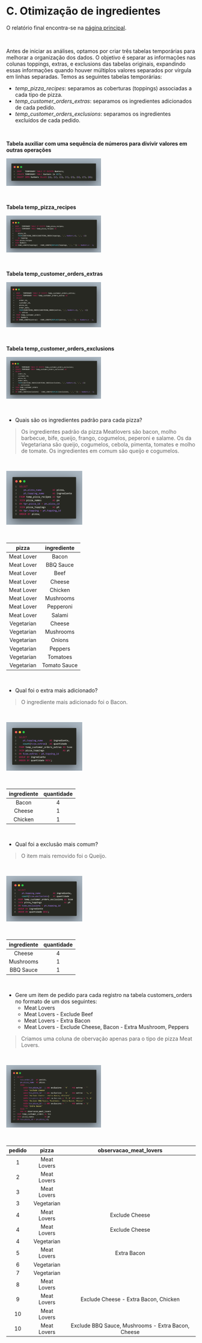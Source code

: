 # C. Otimização de ingredientes

O relatório final encontra-se na [página principal](https://github.com/claudiaanjos/projetos-analise-dados/tree/main/projetos/projeto06).

&nbsp;

Antes de iniciar as análises, optamos por criar três tabelas temporárias para melhorar a organização dos dados. O objetivo é separar as informações nas colunas toppings, extras, e exclusions das tabelas originais, expandindo essas informações quando houver múltiplos valores separados por vírgula em linhas separadas. Temos as seguintes tabelas temporárias:

- *temp_pizza_recipes*: separamos as coberturas (toppings) associadas a cada tipo de pizza. 
- *temp_customer_orders_extras*: separamos os ingredientes adicionados de cada pedido.
- *temp_customer_orders_exclusions*: separamos os ingredientes excluídos de cada pedido.

&nbsp;

**Tabela auxiliar com uma sequência de números para divivir valores em outras operações**

<img src="https://github.com/claudiaanjos/projetos-analise-dados/blob/main/projetos/projeto06/images/script19.png" width="50%"/>

&nbsp;

**Tabela temp_pizza_recipes**

<img src="https://github.com/claudiaanjos/projetos-analise-dados/blob/main/projetos/projeto06/images/script20.png" width="50%"/>

&nbsp;

**Tabela temp_customer_orders_extras**

<img src="https://github.com/claudiaanjos/projetos-analise-dados/blob/main/projetos/projeto06/images/script21.png" width="50%"/>

&nbsp;

**Tabela temp_customer_orders_exclusions**

<img src="https://github.com/claudiaanjos/projetos-analise-dados/blob/main/projetos/projeto06/images/script22.png" width="50%"/>

&nbsp;

* Quais são os ingredientes padrão para cada pizza?

>Os ingredientes padrão da pizza Meatlovers são bacon, molho barbecue, bife, queijo, frango, cogumelos, peperoni e salame. Os da Vegetariana são queijo, cogumelos, cebola, pimenta, tomates e molho de tomate. Os ingredientes em comum são queijo e cogumelos.

&nbsp;

<img src="https://github.com/claudiaanjos/projetos-analise-dados/blob/main/projetos/projeto06/images/script23.png" width="40%"/>

&nbsp;

|   pizza    | ingrediente  |
|:----------:|:-------------:|
| Meat Lover  |     Bacon     |
| Meat Lover  |   BBQ Sauce   |
| Meat Lover  |     Beef      |
| Meat Lover  |    Cheese     |
| Meat Lover  |    Chicken    |
| Meat Lover  |   Mushrooms   |
| Meat Lover  |   Pepperoni   |
| Meat Lover  |    Salami     |
| Vegetarian  |    Cheese     |
| Vegetarian  |   Mushrooms   |
| Vegetarian  |    Onions     |
| Vegetarian  |   Peppers     |
| Vegetarian  |   Tomatoes    |
| Vegetarian  | Tomato Sauce  |


&nbsp;

* Qual foi o extra mais adicionado?

>O ingrediente mais adicionado foi o Bacon.

&nbsp;

<img src="https://github.com/claudiaanjos/projetos-analise-dados/blob/main/projetos/projeto06/images/script24.png" width="40%"/>

&nbsp;

| ingrediente | quantidade |
|:-----------:|:----------:|
|    Bacon    |      4     |
|    Cheese   |      1     |
|   Chicken   |      1     |


&nbsp;

* Qual foi a exclusão mais comum?

>O item mais removido foi o Queijo.

&nbsp;

<img src="https://github.com/claudiaanjos/projetos-analise-dados/blob/main/projetos/projeto06/images/script25.png" width="40%"/>

&nbsp;

| ingrediente | quantidade |
|:-----------:|:----------:|
|    Cheese   |      4     |
|  Mushrooms  |      1     |
|  BBQ Sauce   |      1     |


&nbsp;


* Gere um item de pedido para cada registro na tabela customers_orders no formato de um dos seguintes:
    - Meat Lovers
    - Meat Lovers - Exclude Beef
    - Meat Lovers - Extra Bacon
    - Meat Lovers - Exclude Cheese, Bacon - Extra Mushroom, Peppers

>Criamos uma coluna de obervação apenas para o tipo de pizza Meat Lovers.

&nbsp;

<img src="https://github.com/claudiaanjos/projetos-analise-dados/blob/main/projetos/projeto06/images/script26.png" width="50%"/>

&nbsp;

| pedido |   pizza    | observacao_meat_lovers                        |
|:------:|:----------:|:-----------------------------------------------------:|
|   1    | Meat Lovers |                                                       |
|   2    | Meat Lovers |                                                       |
|   3    | Meat Lovers |                                                       |
|   3    | Vegetarian  |                                                       |
|   4    | Meat Lovers |                                     Exclude Cheese                                    |
|   4    | Meat Lovers |                                     Exclude Cheese                                    |
|   4    | Vegetarian  |                                                       |
|   5    | Meat Lovers |                                      Extra Bacon                                      |
|   6    | Vegetarian  |                                                       |
|   7    | Vegetarian  |                                                       |
|   8    | Meat Lovers |                                                       |
|   9    | Meat Lovers | Exclude Cheese - Extra Bacon, Chicken                   |
|   10   | Meat Lovers |                                                       |
|   10   | Meat Lovers | Exclude BBQ Sauce, Mushrooms - Extra Bacon, Cheese      |